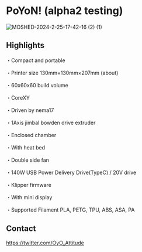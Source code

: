 # PoYoN! (alpha2 testing) 

![MOSHED-2024-2-25-17-42-16 (2) (1)](https://github.com/Nekozombie666/XoYoN/assets/54419831/70c9d10b-7c93-4e56-97a3-2a0bf6d4cafd)


## Highlights
・Compact and portable

・Printer size 130mm×130mm×207mm (about)

・60x60x60 build volume

・CoreXY 

・Driven by nema17

・1Axis jimbal bowden drive extruder

・Enclosed chamber

・With heat bed

・Double side fan

・140W USB Power Delivery Drive(TypeC) / 20V drive

・Klipper firmware

・With mini display

・Supported Filament PLA, PETG, TPU, ABS, ASA, PA

## Contact
https://twitter.com/OyO_Attitude
